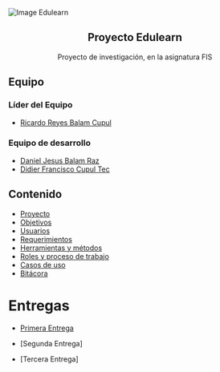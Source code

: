 ![Image Edulearn](https://thumbs.dreamstime.com/b/print-180897353.jpg)

<h2 align="center">Proyecto Edulearn</h2>
<p align="center">
  Proyecto de investigación, en la asignatura FIS
</p>

## Equipo

### Líder del Equipo

* [Ricardo Reyes Balam Cupul](https://github.com/rhzx0r)

### Equipo de desarrollo

* [Daniel Jesus Balam Raz](https://github.com/Ferjes123)
* [Didier Francisco Cupul Tec](https://github.com/DidierFranciscoCupulTec)

## Contenido

* [Proyecto](Documentacion/Proyecto.md)
* [Objetivos](Documentacion/Objetivos.md)
* [Usuarios](Documentacion/Usuarios.md)
* [Requerimientos](Documentacion/Requerimientos.md)
* [Herramientas y métodos](Documentacion/Herramientas-Metodos.md)
* [Roles y proceso de trabajo](Documentacion/Roles-Proceso.md)
* [Casos de uso](Documentacion/Casos-Uso.md)
* [Bitácora](Documentacion/Bitacora.md)

# Entregas

* [Primera Entrega](https://github.com/rhzx0r/Fundamentos-LIS/tree/primera-entrega/Primera-Entrega)

* [Segunda Entrega]
* [Tercera Entrega]
